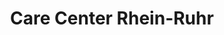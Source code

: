 ---
title: "Care Center Rhein-Ruhr"
url: /witten/care-center-rhein-ruhr-pferdebachstrasse/
shop: Sanitätshaus
---